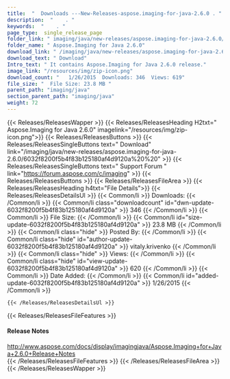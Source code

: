 ```yaml
---
title:  "  Downloads ---New-Releases-aspose.imaging-for-java-2.6.0 . " 
description:  "    . " 
keywords:  "    . " 
page_type:  single_release_page
folder_link: " imaging/java/new-releases/aspose.imaging-for-java-2.6.0/"
folder_name: " Aspose.Imaging for Java 2.6.0"
download_link: " /imaging/java/new-releases/aspose.imaging-for-java-2.6.0/6032f8200f5b4f83b125180af4d9120a"
download_text: " Download"
Intro_text: " It contains Aspose.Imaging for Java 2.6.0 release."
image_link: "/resources/img/zip-icon.png"
download_count: "   1/26/2015  Downloads: 346  Views: 619"
file_size: "  File Size: 23.8 MB "
parent_path: "imaging/java"
section_parent_path: "imaging/java"
weight: 72
---
```


{{< Releases/ReleasesWapper >}}
  {{< Releases/ReleasesHeading H2txt=" Aspose.Imaging for Java 2.6.0" imagelink="/resources/img/zip-icon.png">}}
  {{< Releases/ReleasesButtons >}}
    {{< Releases/ReleasesSingleButtons text=" Download" link="/imaging/java/new-releases/aspose.imaging-for-java-2.6.0/6032f8200f5b4f83b125180af4d9120a%20%20" >}}
    {{< Releases/ReleasesSingleButtons text=" Support Forum " link="https://forum.aspose.com/c/imaging" >}}
  {{< Releases/ReleasesButtons >}}
  {{< Releases/ReleasesFileArea >}}
    {{< Releases/ReleasesHeading h4txt="File Details">}}
    {{< Releases/ReleasesDetailsUl >}}
            {{< Common/li  >}} Downloads: {{< /Common/li >}} 
      {{< Common/li class="downloadcount" id="dwn-update-6032f8200f5b4f83b125180af4d9120a" >}} 346 {{< /Common/li >}} 
      {{< Common/li  >}} File Size: {{< /Common/li >}} 
      {{< Common/li id="size-update-6032f8200f5b4f83b125180af4d9120a" >}} 23.8 MB {{< /Common/li >}} 
      {{< Common/li  class="hide" >}} Posted By: {{< /Common/li >}} 
      {{< Common/li class="hide" id="author-update-6032f8200f5b4f83b125180af4d9120a" >}} vitaly.krivenko {{< /Common/li >}} 
      {{< Common/li class="hide"  >}} Views: {{< /Common/li >}} 
      {{< Common/li class="hide" id="view-update-6032f8200f5b4f83b125180af4d9120a" >}} 620 {{< /Common/li >}} 
      {{< Common/li  >}} Date Added: {{< /Common/li >}} 
      {{< Common/li id="added-update-6032f8200f5b4f83b125180af4d9120a" >}} 1/26/2015 {{< /Common/li >}} 

    {{< /Releases/ReleasesDetailsUl >}}

  {{< Releases/ReleasesFileFeatures >}}
      <h4>Release Notes</h4><div><a href="http://www.aspose.com/docs/display/imagingjava/Aspose.Imaging+for+Java+2.6.0+Release+Notes">http://www.aspose.com/docs/display/imagingjava/Aspose.Imaging+for+Java+2.6.0+Release+Notes</a></div>
  {{< /Releases/ReleasesFileFeatures >}}
 {{< /Releases/ReleasesFileArea >}}
{{< /Releases/ReleasesWapper >}}



